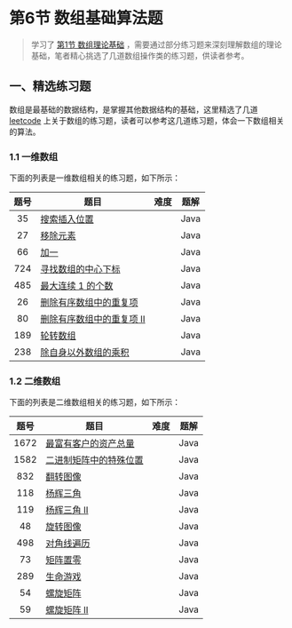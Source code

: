 # 第6节 数组基础算法题

>  学习了 [第1节 数组理论基础](1-1数组的理论基础.md) ，需要通过部分练习题来深刻理解数组的理论基础，笔者精心挑选了几道数组操作类的练习题，供读者参考。

## 一、精选练习题

数组是最基础的数据结构，是掌握其他数据结构的基础，这里精选了几道 [leetcode](https://leetcode.cn/) 上关于数组的练习题，读者可以参考这几道练习题，体会一下数组相关的算法。

### 1.1 一维数组

下面的列表是一维数组相关的练习题，如下所示：

| 题号 |                             题目                             |                          难度                          | 题解 |
| :--: | ---------------------------------------------------------- | :----------------------------------------------------: | :--: |
|  35  | [搜索插入位置](https://leetcode.cn/problems/search-insert-position/) |   <Badge type="tip" text="简单" vertical="middle" />   | Java |
|  27  |   [移除元素](https://leetcode.cn/problems/remove-element/)   |   <Badge type="tip" text="简单" vertical="middle" />   | Java |
|  66  |        [加一](https://leetcode.cn/problems/plus-one/)        |   <Badge type="tip" text="简单" vertical="middle" />   | Java |
| 724  | [寻找数组的中心下标](https://leetcode.cn/problems/find-pivot-index/) |   <Badge type="tip" text="简单" vertical="middle" />   | Java |
| 485  | [最大连续 1 的个数](https://leetcode.cn/problems/max-consecutive-ones/) |   <Badge type="tip" text="简单" vertical="middle" />   | Java |
|  26  | [删除有序数组中的重复项](https://leetcode.cn/problems/remove-duplicates-from-sorted-array/) | <Badge type="warning" text="简单" vertical="middle" /> | Java |
|  80  | [删除有序数组中的重复项 II](https://leetcode.cn/problems/remove-duplicates-from-sorted-array-ii/) | <Badge type="warning" text="中等" vertical="middle" /> | Java |
| 189  |   [ 轮转数组](https://leetcode.cn/problems/rotate-array/)    | <Badge type="warning" text="中等" vertical="middle" /> | Java |
| 238  | [除自身以外数组的乘积](https://leetcode.cn/problems/product-of-array-except-self/) | <Badge type="warning" text="中等" vertical="middle" /> | Java |

### 1.2 二维数组

下面的列表是二维数组相关的练习题，如下所示：

| 题号 |                             题目                             |                          难度                          | 题解 |
| :--: | ---------------------------------------------------------- | :----------------------------------------------------: | :--: |
| 1672 | [最富有客户的资产总量](https://leetcode.cn/problems/richest-customer-wealth/) |   <Badge type="tip" text="简单" vertical="middle" />   | Java |
| 1582 | [二进制矩阵中的特殊位置](https://leetcode.cn/problems/special-positions-in-a-binary-matrix/) |   <Badge type="tip" text="简单" vertical="middle" />   | Java |
| 832  | [翻转图像](https://leetcode.cn/problems/flipping-an-image/)  |   <Badge type="tip" text="简单" vertical="middle" />   | Java |
| 118  |  [杨辉三角](https://leetcode.cn/problems/pascals-triangle/)  |   <Badge type="tip" text="简单" vertical="middle" />   | Java |
| 119  | [杨辉三角 II](https://leetcode.cn/problems/pascals-triangle-ii/) |   <Badge type="tip" text="简单" vertical="middle" />   | Java |
|  48  |    [旋转图像](https://leetcode.cn/problems/rotate-image/)    | <Badge type="warning" text="中等" vertical="middle" /> | Java |
| 498  | [对角线遍历](https://leetcode.cn/problems/diagonal-traverse/) | <Badge type="warning" text="中等" vertical="middle" /> | Java |
|  73  | [矩阵置零](https://leetcode.cn/problems/set-matrix-zeroes/)  | <Badge type="warning" text="中等" vertical="middle" /> | Java |
| 289  |    [生命游戏](https://leetcode.cn/problems/game-of-life/)    | <Badge type="warning" text="中等" vertical="middle" /> | Java |
|  54  |   [螺旋矩阵](https://leetcode.cn/problems/spiral-matrix/)    | <Badge type="warning" text="中等" vertical="middle" /> | Java |
|  59  | [螺旋矩阵 II](https://leetcode.cn/problems/spiral-matrix-ii/) | <Badge type="warning" text="中等" vertical="middle" /> | Java |

